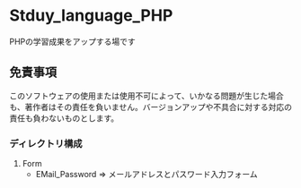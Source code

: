 # Stduy_language_PHP
PHPの学習成果をアップする場です

## 免責事項 
このソフトウェアの使用または使用不可によって、いかなる問題が生じた場合も、著作者はその責任を負いません。バージョンアップや不具合に対する対応の責任も負わないものとします。

### ディレクトリ構成
1. Form
   - EMail_Password => メールアドレスとパスワード入力フォーム
